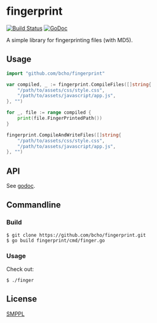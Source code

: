 # fingerprint

[![Build Status](https://travis-ci.org/bcho/fingerprint.svg?branch=master)](https://travis-ci.org/bcho/fingerprint)
[![GoDoc](https://godoc.org/github.com/bcho/fingerprint?status.svg)](https://godoc.org/github.com/bcho/fingerprint)

A simple library for fingerprinting files (with MD5).


## Usage

```go
import "github.com/bcho/fingerprint"

var compiled, _ := fingerprint.CompileFiles([]string{
	"/path/to/assets/css/style.css",
	"/path/to/assets/javascript/app.js",
}, "")

for _, file := range compiled {
	print(file.FingerPrintedPath())
}

fingerprint.CompileAndWriteFiles([]string{
	"/path/to/assets/css/style.css",
	"/path/to/assets/javascript/app.js",
}, "")
```

## API

See [godoc](https://godoc.org/github.com/bcho/fingerprint).


## Commandline

### Build

```shell
$ git clone https://github.com/bcho/fingerprint.git
$ go build fingerprint/cmd/finger.go
```


### Usage

Check out:

```shell
$ ./finger
```


## License

[SMPPL](LICENSE)
